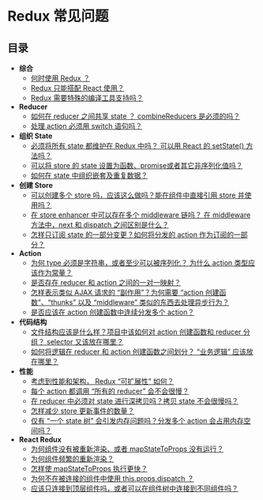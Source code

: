 # Redux 常见问题

## 目录

- **综合**
  - [何时使用 Redux ？](General.md#general-when-to-use)
  - [Redux 只能搭配 React 使用？](General.md#general-only-react)
  - [Redux 需要特殊的编译工具支持吗？](General.md#general-build-tools)
- **Reducer**
  - [如何在 reducer 之间共享 state ？ combineReducers 是必须的吗？](Reducers.md#reducers-share-state)
  - [处理 action 必须用 switch 语句吗？](Reducers.md#reducers-use-switch)
- **组织 State**
  - [必须将所有 state 都维护在 Redux 中吗？ 可以用 React 的 setState() 方法吗？](OrganizingState.md#organizing-state-only-redux-state)
  - [可以将 store 的 state 设置为函数、promise或者其它非序列化值吗？](OrganizingState.md#organizing-state-non-serializable)
  - [如何在 state 中组织嵌套及重复数据？](OrganizingState.md#organizing-state-nested-data)
- **创建 Store**
  - [可以创建多个 store 吗，应该这么做吗？能在组件中直接引用 store 并使用吗？](StoreSetup.md#store-setup-multiple-stores)
  - [在 store enhancer 中可以存在多个 middleware 链吗？ 在 middleware 方法中，next 和 dispatch 之间区别是什么？](StoreSetup.md#store-setup-middleware-chains)
  - [怎样只订阅 state 的一部分变更？如何将分发的 action 作为订阅的一部分？](StoreSetup.md#store-setup-subscriptions)
- **Action**
  - [为何 type 必须是字符串，或者至少可以被序列化？ 为什么 action 类型应该作为常量？](Actions.md#actions-string-constants)
  - [是否存在 reducer 和 action 之间的一对一映射？](Actions.md#actions-reducer-mappings)
  - [怎样表示类似 AJAX 请求的 “副作用”？为何需要 “action 创建函数”、“thunks” 以及 “middleware” 类似的东西去处理异步行为？](Actions.md#actions-side-effects)
  - [是否应该在 action 创建函数中连续分发多个 action？](Actions.md#actions-multiple-actions)
- **代码结构**  
  - [文件结构应该是什么样？项目中该如何对 action 创建函数和 reducer 分组？ selector 又该放在哪里？](CodeStructure.md#structure-file-structure)
  - [如何将逻辑在 reducer 和 action 创建函数之间划分？ “业务逻辑” 应该放在哪里？](CodeStructure.md#structure-business-logic)
- **性能**
  - [考虑到性能和架构， Redux “可扩展性” 如何？](Performance.md#performance-scaling)
  - [每个 action 都调用 “所有的 reducer” 会不会很慢？](Performance.md#performance-all-reducers)
  - [在 reducer 中必须对 state 进行深拷贝吗？拷贝 state 不会很慢吗？](Performance.md#performance-clone-state)
  - [怎样减少 store 更新事件的数量？](Performance.md#performance-update-events)
  - [仅有 “一个 state 树” 会引发内存问题吗？分发多个 action 会占用内存空间吗？](Performance.md#performance-state-memory)
- **React Redux**
  - [为何组件没有被重新渲染、或者 mapStateToProps 没有运行？](ReactRedux.md#react-not-rerendering)
  - [为何组件频繁的重新渲染？](ReactRedux.md#react-rendering-too-often)
  - [怎样使 mapStateToProps 执行更快？](ReactRedux.md#react-mapstate-speed)
  - [为何不在被连接的组件中使用 this.props.dispatch ？](ReactRedux.md#react-props-dispatch)
  - [应该只连接到顶层组件吗，或者可以在组件树中连接到不同组件吗？](ReactRedux.md#react-multiple-components)
